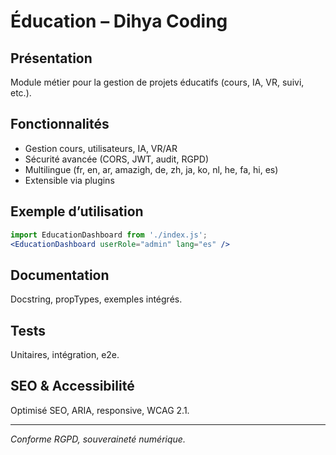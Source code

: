 # Éducation – Dihya Coding

## Présentation
Module métier pour la gestion de projets éducatifs (cours, IA, VR, suivi, etc.).

## Fonctionnalités
- Gestion cours, utilisateurs, IA, VR/AR
- Sécurité avancée (CORS, JWT, audit, RGPD)
- Multilingue (fr, en, ar, amazigh, de, zh, ja, ko, nl, he, fa, hi, es)
- Extensible via plugins

## Exemple d’utilisation
```jsx
import EducationDashboard from './index.js';
<EducationDashboard userRole="admin" lang="es" />
```

## Documentation
Docstring, propTypes, exemples intégrés.

## Tests
Unitaires, intégration, e2e.

## SEO & Accessibilité
Optimisé SEO, ARIA, responsive, WCAG 2.1.

---
*Conforme RGPD, souveraineté numérique.*
